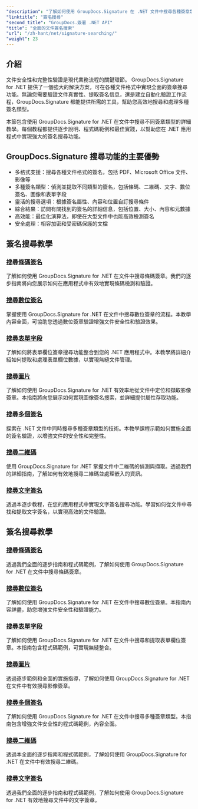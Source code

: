 ```yaml
---
"description": "了解如何使用 GroupDocs.Signature 在 .NET 文件中搜尋各種簽章類型。包含條碼、數字、文字、二維碼、圖像和表單欄位簽章搜尋的綜合教學。"
"linktitle": "簽名搜尋"
"second_title": "GroupDocs.簽署 .NET API"
"title": "全面的文件簽名搜索"
"url": "/zh-hant/net/signature-searching/"
"weight": 23
---
```


## 介紹

文件安全性和完整性驗證是現代業務流程的關鍵環節。 GroupDocs.Signature for .NET 提供了一個強大的解決方案，可在各種文件格式中實現全面的簽章搜尋功能。無論您需要驗證文件真實性、提取簽名信息，還是建立自動化驗證工作流程，GroupDocs.Signature 都能提供所需的工具，幫助您高效地搜尋和處理多種簽名類型。

本節包含使用 GroupDocs.Signature for .NET 在文件中搜尋不同簽章類型的詳細教學。每個教程都提供逐步說明、程式碼範例和最佳實踐，以幫助您在 .NET 應用程式中實現強大的簽名搜尋功能。

## GroupDocs.Signature 搜尋功能的主要優勢

- 多格式支援：搜尋各種文件格式的簽名，包括 PDF、Microsoft Office 文件、影像等
- 多種簽名類型：偵測並提取不同類型的簽名，包括條碼、二維碼、文字、數位簽名、圖像和表單字段
- 靈活的搜尋選項：根據簽名屬性、內容和位置自訂搜尋條件
- 綜合結果：訪問有關找到的簽名的詳細信息，包括位置、大小、內容和元數據
- 高效能：最佳化演算法，即使在大型文件中也能高效檢測簽名
- 安全處理：相容加密和受密碼保護的文檔

## 簽名搜尋教學

### [搜尋條碼簽名](./search-for-barcode/)
了解如何使用 GroupDocs.Signature for .NET 在文件中搜尋條碼簽章。我們的逐步指南將向您展示如何在應用程式中有效地實現條碼檢測和驗證。

### [搜尋數位簽名](./search-for-digital-signatures/)
掌握使用 GroupDocs.Signature for .NET 在文件中搜尋數位簽章的流程。本教學內容全面，可協助您透過數位簽章驗證增強文件安全性和驗證效果。

### [搜尋表單字段](./search-for-form-fields/)
了解如何將表單欄位簽章搜尋功能整合到您的 .NET 應用程式中。本教學將詳細介紹如何提取和處理表單欄位數據，以實現無縫文件管理。

### [搜尋圖片](./search-for-images/)
了解如何使用 GroupDocs.Signature for .NET 有效率地從文件中定位和擷取影像簽章。本指南將向您展示如何實現圖像簽名搜索，並詳細提供屬性存取功能。

### [搜尋多個簽名](./search-for-multiple-signatures/)
探索在 .NET 文件中同時搜尋多種簽章類型的技術。本教學課程示範如何實施全面的簽名驗證，以增強文件的安全性和完整性。

### [搜尋二維碼](./search-for-qr-codes/)
使用 GroupDocs.Signature for .NET 掌握文件中二維碼的偵測與擷取。透過我們的詳細指南，了解如何有效地搜尋二維碼並處理嵌入的資訊。

### [搜尋文字簽名](./search-for-text-signatures/)
透過本逐步教程，在您的應用程式中實現文字簽名搜尋功能。學習如何從文件中尋找和提取文字簽名，以實現高效的文件驗證。

## 簽名搜尋教學
### [搜尋條碼簽名](./search-for-barcode/)
透過我們全面的逐步指南和程式碼範例，了解如何使用 GroupDocs.Signature for .NET 在文件中搜尋條碼簽章。

### [搜尋數位簽名](./search-for-digital-signatures/)
了解如何使用 GroupDocs.Signature for .NET 在文件中搜尋數位簽章。本指南內容詳盡，助您增強文件安全性和驗證能力。

### [搜尋表單字段](./search-for-form-fields/)
了解如何使用 GroupDocs.Signature for .NET 在文件中搜尋和提取表單欄位簽章。本指南包含程式碼範例，可實現無縫整合。

### [搜尋圖片](./search-for-images/)
透過逐步範例和全面的實施指導，了解如何使用 GroupDocs.Signature for .NET 在文件中有效搜尋影像簽章。

### [搜尋多個簽名](./search-for-multiple-signatures/)
了解如何使用 GroupDocs.Signature for .NET 在文件中搜尋多種簽章類型。本指南包含增強文件安全性的程式碼範例，內容全面。

### [搜尋二維碼](./search-for-qr-codes/)
透過本全面的逐步指南和程式碼範例，了解如何使用 GroupDocs.Signature for .NET 在文件中有效搜尋二維碼。

### [搜尋文字簽名](./search-for-text-signatures/)
透過我們全面的逐步指南和程式碼範例，了解如何使用 GroupDocs.Signature for .NET 有效地搜尋文件中的文字簽章。